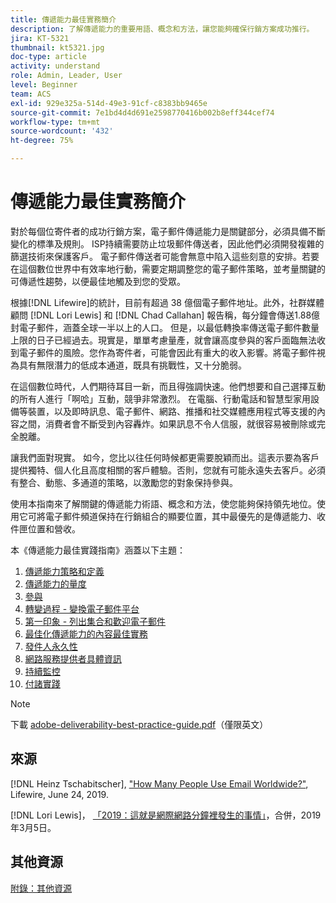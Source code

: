 ```yaml
---
title: 傳遞能力最佳實務簡介
description: 了解傳遞能力的重要用語、概念和方法，讓您能夠確保行銷方案成功推行。
jira: KT-5321
thumbnail: kt5321.jpg
doc-type: article
activity: understand
role: Admin, Leader, User
level: Beginner
team: ACS
exl-id: 929e325a-514d-49e3-91cf-c8383bb9465e
source-git-commit: 7e1bd4d4d691e2598770416b002b8eff344cef74
workflow-type: tm+mt
source-wordcount: '432'
ht-degree: 75%

---
```


# 傳遞能力最佳實務簡介

對於每個位寄件者的成功行銷方案，電子郵件傳遞能力是關鍵部分，必須具備不斷變化的標準及規則。 ISP持續需要防止垃圾郵件傳送者，因此他們必須開發複雜的篩選技術來保護客戶。 電子郵件傳送者可能會無意中陷入這些刻意的安排。若要在這個數位世界中有效率地行動，需要定期調整您的電子郵件策略，並考量關鍵的可傳遞性趨勢，以便最佳地觸及到您的受眾。

根據[!DNL Lifewire]的統計，目前有超過 38 億個電子郵件地址。此外，社群媒體顧問 [!DNL Lori Lewis] 和 [!DNL Chad Callahan] 報告稱，每分鐘會傳送1.88億封電子郵件，涵蓋全球一半以上的人口。 但是，以最低轉換率傳送電子郵件數量上限的日子已經過去。現實是，單單考慮量產，就會讓高度參與的客戶面臨無法收到電子郵件的風險。您作為寄件者，可能會因此有重大的收入影響。將電子郵件視為具有無限潛力的低成本通道，既具有挑戰性，又十分脆弱。

在這個數位時代，人們期待耳目一新，而且得強調快速。他們想要和自己選擇互動的所有人進行「啊哈」互動，競爭非常激烈。 在電腦、行動電話和智慧型家用設備等裝置，以及即時訊息、電子郵件、網路、推播和社交媒體應用程式等支援的內容之間，消費者會不斷受到內容轟炸。如果訊息不令人信服，就很容易被刪除或完全脫離。

讓我們面對現實。 如今，您比以往任何時候都更需要脫穎而出。這表示要為客戶提供獨特、個人化且高度相關的客戶體驗。否則，您就有可能永遠失去客戶。必須有整合、動態、多通道的策略，以激勵您的對象保持參與。

使用本指南來了解關鍵的傳遞能力術語、概念和方法，使您能夠保持領先地位。使用它可將電子郵件頻道保持在行銷組合的顯要位置，其中最優先的是傳遞能力、收件匣位置和營收。

本《傳遞能力最佳實踐指南》涵蓋以下主題：

1. [傳遞能力策略和定義](/help/deliverability-strategy-and-definition.md)
2. [傳遞能力的量度](/help/metrics/metrics-overview.md)
3. [參與](/help/engagement.md)
4. [轉變過程 - 變換電子郵件平台](/help/transition-process/switching-email-platforms.md)
5. [第一印象 - 列出集合和歡迎電子郵件](/help/first-impressions/address-collection-and-list-growth.md)
6. [最佳化傳遞能力的內容最佳實務](/help/content-best-practices-for-optimal-delivery.md)
7. [發件人永久性](/help/sender-permanence.md)
8. [網路服務提供者具體資訊](/help/internet-service-provider-specifics/overview.md)
9. [持續監控](/help/ongoing-monitoring.md)
10. [付諸實踐](/help/putting-it-in-practice.md)

>[!NOTE]
>
>下載 [adobe-deliverability-best-practice-guide.pdf](/help/assets/adobe-deliverability-best-practice-guide.pdf)（僅限英文）

## 來源

[!DNL Heinz Tschabitscher], [&quot;How Many People Use Email Worldwide?&quot;](https://www.lifewire.com/how-many-email-users-are-there-1171213), Lifewire, June 24, 2019.

[!DNL Lori Lewis]， [「2019：這就是網際網路分鐘裡發生的事情」](https://www.allaccess.com/merge/archive/29580/2019-this-is-what-happens-in-an-internet-minute)，合併，2019年3月5日。

## 其他資源

[附錄：其他資源](/help/additional-resources/general-resources.md)
